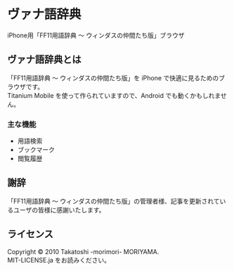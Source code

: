 # ヴァナ語辞典 #
 iPhone用「FF11用語辞典 ～ ウィンダスの仲間たち版」ブラウザ

## ヴァナ語辞典とは ##
「FF11用語辞典 ～ ウィンダスの仲間たち版」を iPhone で快適に見るためのブラウザです。<br>
Titanium Mobile を使って作られていますので、Android でも動くかもしれません。

### 主な機能 ###
* 用語検索
* ブックマーク
* 閲覧履歴

## 謝辞 ##
「FF11用語辞典 ～ ウィンダスの仲間たち版」の管理者様、記事を更新されているユーザの皆様に感謝いたします。

## ライセンス ##
Copyright © 2010 Takatoshi -morimori- MORIYAMA.<br>
MIT-LICENSE.ja をお読みください。
